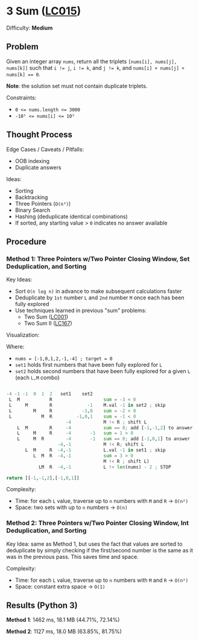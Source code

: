 # 3 Sum ([LC015](https://leetcode.com/problems/3sum/))
Difficulty: **Medium**

## Problem

Given an integer array `nums`, return all the triplets `[nums[i], nums[j], nums[k]]` such that `i != j`, `i != k`, and `j != k`, and `nums[i] + nums[j] + nums[k] == 0`.

**Note**: the solution set must not contain duplicate triplets.

Constraints:
- `0 <= nums.length <= 3000`
- `-10⁵ <= nums[i] <= 10⁵`

## Thought Process

Edge Cases / Caveats / Pitfalls:
- OOB indexing
- Duplicate answers

Ideas:
- Sorting
- Backtracking
- Three Pointers (`O(n³)`)
- Binary Search
- Hashing (deduplicate identical combinations)
- If sorted, any starting value > `0` indicates no answer available

## Procedure

### Method 1: Three Pointers w/Two Pointer Closing Window, Set Deduplication, and Sorting

Key Ideas:
- Sort `O(n log n)` in advance to make subsequent calculations faster
- Deduplicate by `1st` number `L` and `2nd` number `M` once each has been fully explored
- Use techniques learned in previous "sum" problems:
    - Two Sum ([LC001](https://leetcode.com/problems/two-sum/))
    - Two Sum II ([LC167](https://leetcode.com/problems/two-sum-ii-input-array-is-sorted/))

Visualization:

Where:
- `nums = [-1,0,1,2,-1,-4] ; target = 0`
- `set1` holds first numbers that have been fully explored for `L`
- `set2` holds second numbers that have been fully explored for a given `L` (each `L,M` combo)
```python

-4 -1 -1  0  1  2   set1    set2
 L  M           R                   sum = -3 < 0
 L     M        R             -1    M.val -1 in set2 ; skip
 L        M     R           -1,0    sum = -2 < 0
 L           M  R         -1,0,1    sum = -1 < 0
                      -4            M !< R ; shift L
    L  M        R     -4            sum == 0; add [-1,-1,2] to answer
    L     M     R     -4       -1   sum = 1 > 0
    L     M  R        -4       -1   sum == 0; add [-1,0,1] to answer
                   -4,-1            M !< R; shift L
       L  M     R  -4,-1            L.val -1 in set1 ; skip
          L  M  R  -4,-1            sum = 3 > 0
                                    M !< R ; shift L)
            LM  R  -4,-1            L !< len(nums) - 2 ; STOP

return [[-1,-1,2],[-1,0,1]]   
```

Complexity:
- Time: for each `L` value, traverse up to `n` numbers with `M` and `R` -> `O(n²)`
- Space: two sets with up to `n` numbers -> `O(n)`

### Method 2: Three Pointers w/Two Pointer Closing Window, Int Deduplication, and Sorting

Key Idea: same as Method 1, but uses the fact that values are sorted to deduplicate by simply checking if the first/second number is the same as it was in the previous pass.  This saves time and space.

Complexity:
- Time: for each `L` value, traverse up to `n` numbers with `M` and `R` -> `O(n²)`
- Space: constant extra space -> `O(1)`

## Results (Python 3)

**Method 1**: 1462 ms, 18.1 MB (44.71%, 72.14%)

**Method 2**: 1127 ms, 18.0 MB (63.85%, 81.75%)

